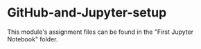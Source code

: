  # GitHub-and-Jupyter-setup
This module's assignment files can be found in the "First Jupyter Notebook" folder.
